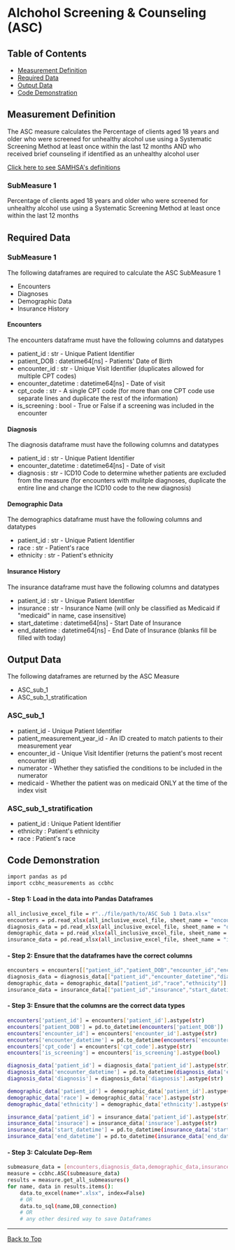 # Alchohol Screening & Counseling (ASC)

## Table of Contents

- [Measurement Definition](#measurement-definition)
- [Required Data](#required-data)
- [Output Data](#output-data)
- [Code Demonstration](#code-demonstration)

## Measurement Definition

The ASC measure calculates the Percentage of clients aged 18 years and older who were
screened for unhealthy alcohol use using a Systematic Screening Method at least once within the
last 12 months AND who received brief counseling if identified as an unhealthy alcohol user

[Click here to see SAMHSA's definitions](https://www.samhsa.gov/sites/default/files/ccbhc-quality-measures-technical-specifications-manual.pdf)

### SubMeasure 1

Percentage of clients aged 18 years and older who were screened for unhealthy alcohol use
using a Systematic Screening Method at least once within the last 12 months

## Required Data

### SubMeasure 1

The following dataframes are required to calculate the ASC SubMeasure 1
- Encounters
- Diagnoses
- Demographic Data
- Insurance History

#### Encounters

The encounters dataframe must have the following columns and datatypes
- patient_id : str - Unique Patient Identifier
- patient_DOB : datetime64[ns] - Patients' Date of Birth
- encounter_id : str - Unique Visit Identifier (duplicates allowed for multiple CPT codes)
- encounter_datetime : datetime64[ns] - Date of visit
- cpt_code : str - A single CPT code (for more than one CPT code use separate lines and duplicate the rest of the information)
- is_screening : bool -  True or False if a screening was included in the encounter

#### Diagnosis

The diagnosis dataframe must have the following columns and datatypes
- patient_id : str - Unique Patient Identifier
- encounter_datetime : datetime64[ns] - Date of visit
- diagnosis : str - ICD10 Code to determine whether patients are excluded from the measure (for encounters with mulitple diagnoses, duplicate the entire line and change the ICD10 code to the new diagnosis)

#### Demographic Data

The demographics dataframe must have the following columns and datatypes
- patient_id : str - Unique Patient Identifier
- race : str - Patient's race
- ethnicity : str - Patient's ethnicity

#### Insurance History

The insurance dataframe must have the following columns and datatypes
- patient_id : str - Unique Patient Identifier
- insurance : str - Insurance Name (will only be classified as Medicaid if "medicaid" in name, case insensitive)
- start_datetime : datetime64[ns] - Start Date of Insurance
- end_datetime : datetime64[ns] - End Date of Insurance (blanks fill be filled with today)

## Output Data

The following dataframes are returned by the ASC Measure
- ASC_sub_1
- ASC_sub_1_stratification

### ASC_sub_1

- patient_id - Unique Patient Identifier
- patient_measurement_year_id - An ID created to match patients to their measurement year
- encounter_id - Unique Visit Identifier (returns the patient's most recent encounter id)
- numerator - Whether they satisfied the conditions to be included in the numerator
- medicaid - Whether the patient was on medicaid ONLY at the time of the index visit


### ASC_sub_1_stratification

- patient_id : Unique Patient Identifier
- ethnicity : Patient's ethnicity
- race : Patient's race

## Code Demonstration

```sh
import pandas as pd
import ccbhc_measurements as ccbhc
```

#### - Step 1: Load in the data into Pandas Dataframes

```sh
all_inclusive_excel_file = r"../file/path/to/ASC Sub 1 Data.xlsx"
encounters = pd.read_xlsx(all_inclusive_excel_file, sheet_name = "encounters")
diagnosis_data = pd.read_xlsx(all_inclusive_excel_file, sheet_name = "diagnosis")
demographic_data = pd.read_xlsx(all_inclusive_excel_file, sheet_name = "demographic")
insurance_data = pd.read_xlsx(all_inclusive_excel_file, sheet_name = "insurance")
```

#### - Step 2: Ensure that the dataframes have the correct columns

```sh
encounters = encounters[["patient_id","patient_DOB","encounter_id","encounter_datetime","cpt_code","is_screening"]].copy()
diagnosis_data = diagnosis_data[["patient_id","encounter_datetime","diagnosis"]].copy()
demographic_data = demographic_data[["patient_id","race","ethnicity"]].copy()
insurance_data = insurance_data[["patient_id","insurance","start_datetime","end_datetime"]].copy()
```

#### - Step 3: Ensure that the columns are the correct data types

```sh
encounters['patient_id'] = encounters['patient_id'].astype(str)
encounters['patient_DOB'] = pd.to_datetime(encounters['patient_DOB'])
encounters['encounter_id'] = encounters['encounter_id'].astype(str)
encounters['encounter_datetime'] = pd.to_datetime(encounters['encounter_datetime'])
encounters['cpt_code'] = encounters['cpt_code'].astype(str)
encounters['is_screening'] = encounters['is_screening'].astype(bool)

diagnosis_data['patient_id'] = diagnosis_data['patient_id'].astype(str)
diagnosis_data['encounter_datetime'] = pd.to_datetime(diagnosis_data['encounter_datetime'])
diagnosis_data['diagnosis'] = diagnosis_data['diagnosis'].astype(str)

demographic_data['patient_id'] = demographic_data['patient_id'].astype(str)
demographic_data['race'] = demographic_data['race'].astype(str)
demographic_data['ethnicity'] = demographic_data['ethnicity'].astype(str)

insurance_data['patient_id'] = insurance_data['patient_id'].astype(str)
insurance_data['insurace'] = insurance_data['insurace'].astype(str)
insurance_data['start_datetime'] = pd.to_datetime(insurance_data['start_datetime'])
insurance_data['end_datetime'] = pd.to_datetime(insurance_data['end_datetime'])
```

#### - Step 3: Calculate Dep-Rem

```sh
submeasure_data = [encounters,diagnosis_data,demographic_data,insurance_data]
measure = ccbhc.ASC(submeasure_data)
results = measure.get_all_submeasures()
for name, data in results.items():
    data.to_excel(name+".xlsx", index=False)
    # OR
    data.to_sql(name,DB_connection)
    # OR 
    # any other desired way to save Dataframes
```

<hr>

[Back to Top](#ccbhc-measurements)
